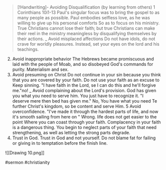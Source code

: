 > [!Handwriting]-
> Avoiding Disqualification
> (by learning from others)
1 Corinthians 10i1-13
Paul's singular focus was to bring
the gospel to as many people as
possible.
Paul embodies selfless love, as he was
willing to give up his personal comforts
So as to focus on his ministry.
True Christians cannot lose their
faith; but true Christians can make
their reel in the ministry meaningless
by disqualifying themselves by their
actions.
_ Avoid misplaced affections
Do not have idols, do not crave for
worldly pleasures.
Instead, set your eyes on the lord
and his teachings.
2. Avoid inappropriate behavior
The Hebrews became promiscuous and
laid with the people of Moab, and so
disobeyed God's commands for purity.
Materialism and sex.
3. Avoid presuming on Christ
Do not continue in your sin because
you think that you are covered by
your faith.
Do not use your faith as an excuse to
Keep sinning.
"I have faith in the Lord, se I can
do this and he'll forgive me."no!
_ Avoid complaining about the Lord's
provision.
God has given you what you need to
serve him. You just have to recognize it.
"I deserve mere then bed has given
me." No, You have what you need
Te further Christ's kingdom, so be
content and serve Him.
5 Avoid overconfidence.
"I've made it through the hardest
parts of life, and now it's smooth
sailing from here on "
Wrong.
life does not get easier to the point
Where you can coast through your faith.
Complacency in your faith is a dangerous
thing. You begin to neglect parts of
your faith that need strengthening, as
well as letting the strong parts degrade.
6. Trust in God.
Trust in God and not yourself.
Do not blame fat for failing or
giving in to temptation before the
finish line.

![[Drawing 10.png]]

#sermon
#christianity